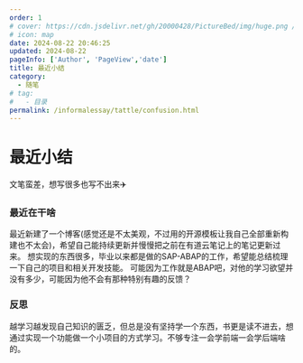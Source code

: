 ```yaml
---
order: 1
# cover: https://cdn.jsdelivr.net/gh/20000428/PictureBed/img/huge.png //预览图
# icon: map
date: 2024-08-22 20:46:25
updated: 2024-08-22
pageInfo: ['Author', 'PageView','date']
title: 最近小结
category:
  - 随笔
# tag:
#   - 目录
permalink: /informalessay/tattle/confusion.html
---
```


# 最近小结
文笔蛮差，想写很多也写不出来:airplane:
<!-- more -->
### 最近在干啥
最近新建了一个博客(感觉还是不太美观，不过用的开源模板让我自己全部重新构建也不太会)，希望自己能持续更新并慢慢把之前在有道云笔记上的笔记更新过来。
想实现的东西很多，毕业以来都是做的SAP-ABAP的工作，希望能总结梳理一下自己的项目和相关开发技能。
可能因为工作就是ABAP吧，对他的学习欲望并没有多少，可能因为他不会有那种特别有趣的反馈？

### 反思
越学习越发现自己知识的匮乏，但总是没有坚持学一个东西，书更是读不进去，想通过实现一个功能做一个小项目的方式学习。不够专注一会学前端一会学后端啥的。
